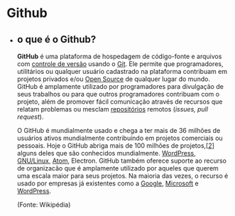 # Github

- ## o que é o Github?

  **GitHub** é uma plataforma de hospedagem de código-fonte e arquivos com [controle de versão](https://pt.wikipedia.org/wiki/Sistema_de_controle_de_versões) usando o [Git](https://pt.wikipedia.org/wiki/Git). Ele permite que programadores, utilitários ou qualquer usuário cadastrado na plataforma contribuam em projetos privados e/ou [Open Source](https://pt.wikipedia.org/wiki/Open-source) de qualquer lugar do mundo. GitHub é amplamente utilizado por programadores para divulgação de seus trabalhos ou para que outros programadores contribuam com o projeto, além de promover fácil comunicação através de recursos que relatam problemas ou mesclam [repositórios](https://pt.wikipedia.org/wiki/Repositório) remotos (*issues, pull request*).

  O GitHub é mundialmente usado e chega a ter mais de 36 milhões de usuários ativos mundialmente contribuindo em projetos comerciais ou pessoais. Hoje o GitHub abriga mais de 100 milhões de projetos,[[2\]](https://pt.wikipedia.org/wiki/GitHub#cite_note-about-github-2) alguns deles que são conhecidos mundialmente. [WordPress](https://pt.wikipedia.org/wiki/WordPress.com), [GNU/Linux](https://pt.wikipedia.org/wiki/GNU/Linux), [Atom](https://pt.wikipedia.org/wiki/Atom), Electron. GitHub também oferece suporte ao recurso de organizacão que é amplamente utilizado por aqueles que querem uma escala maior para seus projetos. Na maioria das vezes, o recurso é usado por empresas já existentes como a [Google](https://pt.wikipedia.org/wiki/Google), [Microsoft](https://pt.wikipedia.org/wiki/Microsoft) e [WordPress](https://pt.wikipedia.org/wiki/WordPress.com).

  (Fonte: Wikipédia)